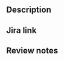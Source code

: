 <!-- Prefix the PR title with the Jira issue number in square brackets (eg - [DTOSS-XXXX]), if applicable -->

## Description

<!-- Add screenshots if there are any UI updates. -->

## Jira link

## Review notes

<!-- Add notable context, discussion items, and anything else that would be helpful for a reviewer to know. -->
